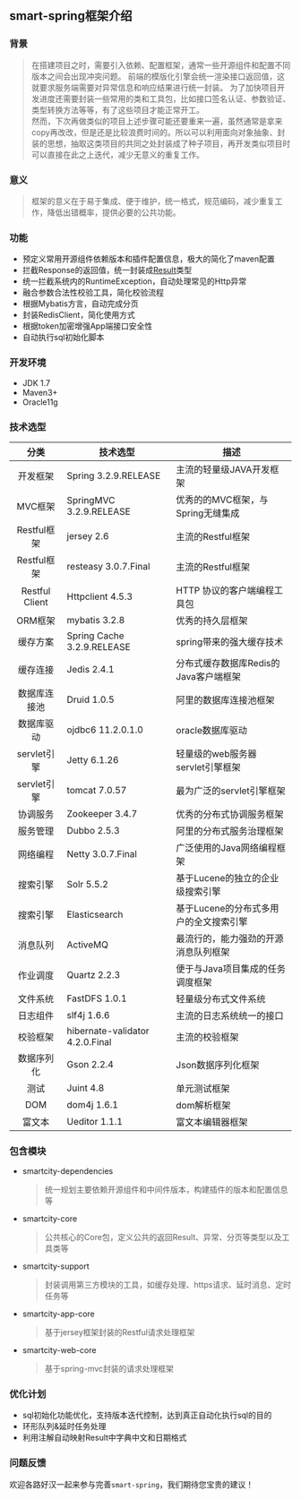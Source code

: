 ## smart-spring框架介绍

### 背景
> 在搭建项目之时，需要引入依赖、配置框架，通常一些开源组件和配置不同版本之间会出现冲突问题。
> 前端的模版化引擎会统一渲染接口返回值，这就要求服务端需要对异常信息和响应结果进行统一封装。
> 为了加快项目开发进度还需要封装一些常用的类和工具包，比如接口签名认证、参数验证、类型转换方法等等，有了这些项目才能正常开工。<br>
> 然而，下次再做类似的项目上述步骤可能还要重来一遍，虽然通常是拿来copy再改改，但是还是比较浪费时间的。所以可以利用面向对象抽象、封装的思想，抽取这类项目的共同之处封装成了种子项目，再开发类似项目时可以直接在此之上迭代，减少无意义的重复工作。

### 意义
> 框架的意义在于易于集成、便于维护，统一格式，规范编码，减少重复工作，降低出错概率，提供必要的公共功能。

### 功能
* 预定义常用开源组件依赖版本和插件配置信息，极大的简化了maven配置
* 拦截Response的返回值，统一封装成[Result](https://upload-images.jianshu.io/upload_images/1720399-0141b35ff7959a50.png)类型 
* 统一拦截系统内的RuntimeException，自动处理常见的Http异常
* 融合参数合法性校验工具，简化校验流程
* 根据Mybatis方言，自动完成分页
* 封装RedisClient，简化使用方式
* 根据token加密增强App端接口安全性
* 自动执行sql初始化脚本

### 开发环境
* JDK 1.7
* Maven3+
* Oracle11g

### 技术选型
| 分类 | 技术选型 | 描述 |
| :---: | --- | --- |
| 开发框架 | Spring 3.2.9.RELEASE | 主流的轻量级JAVA开发框架 |
| MVC框架 | SpringMVC 3.2.9.RELEASE | 优秀的的MVC框架，与Spring无缝集成 |
| Restful框架 | jersey 2.6 | 主流的Restful框架 |
| Restful框架 | resteasy 3.0.7.Final | 主流的Restful框架 |
| Restful Client | Httpclient 4.5.3 | HTTP 协议的客户端编程工具包 |
| ORM框架 | mybatis 3.2.8 | 优秀的持久层框架 |
| 缓存方案 | Spring Cache 3.2.9.RELEASE | spring带来的强大缓存技术 |
| 缓存连接 | Jedis 2.4.1 | 分布式缓存数据库Redis的Java客户端框架 |
| 数据库连接池 | Druid 1.0.5 | 阿里的数据库连接池框架 |
| 数据库驱动 | ojdbc6 11.2.0.1.0 | oracle数据库驱动 |
| servlet引擎 | Jetty 6.1.26 | 轻量级的web服务器 servlet引擎框架 |
| servlet引擎 | tomcat 7.0.57 | 最为广泛的servlet引擎框架 |
| 协调服务 | Zookeeper 3.4.7 | 优秀的分布式协调服务框架 |
| 服务管理 | Dubbo 2.5.3 | 阿里的分布式服务治理框架 |
| 网络编程 | Netty 3.0.7.Final | 广泛使用的Java网络编程框架 |
| 搜索引擎 | Solr 5.5.2 | 基于Lucene的独立的企业级搜索引擎 |
| 搜索引擎 | Elasticsearch | 基于Lucene的分布式多用户的全文搜索引擎 |
| 消息队列 | ActiveMQ | 最流行的，能力强劲的开源消息队列框架 |
| 作业调度 | Quartz 2.2.3| 便于与Java项目集成的任务调度框架 |
| 文件系统 | FastDFS 1.0.1 | 轻量级分布式文件系统 |
| 日志组件 | slf4j 1.6.6 | 主流的日志系统统一的接口 |
| 校验框架 | hibernate-validator 4.2.0.Final | 主流的校验框架 |
| 数据序列化 | Gson 2.2.4 | Json数据序列化框架 |
| 测试| Juint 4.8 | 单元测试框架 |
| DOM | dom4j 1.6.1 | dom解析框架 |
| 富文本 | Ueditor 1.1.1 | 富文本编辑器框架 |

### 包含模块
* smartcity-dependencies
    > 统一规划主要依赖开源组件和中间件版本，构建插件的版本和配置信息等
    
* smartcity-core
    > 公共核心的Core包，定义公共的返回Result、异常、分页等类型以及工具类等
    
* smartcity-support
    > 封装调用第三方模块的工具，如缓存处理、https请求、延时消息、定时任务等
    
* smartcity-app-core
    > 基于jersey框架封装的Restful请求处理框架

* smartcity-web-core
    > 基于spring-mvc封装的请求处理框架
    

### 优化计划
* sql初始化功能优化，支持版本迭代控制，达到真正自动化执行sql的目的
* 环形队列&延时任务处理
* 利用注解自动映射Result中字典中文和日期格式

### 问题反馈
欢迎各路好汉一起来参与完善`smart-spring`，我们期待您宝贵的建议！


